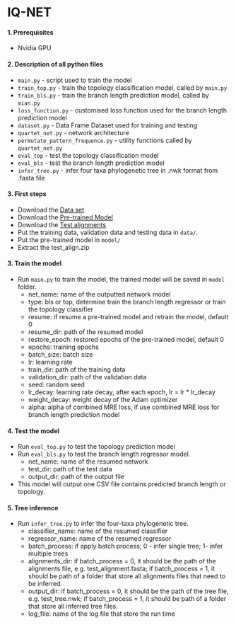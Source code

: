 # IQ-NET
#### 1. Prerequisites
- Nvidia GPU
#### 2. Description of all python files
- `main.py` - script used to train the model
- `train_top.py` - train the topology classification model, called by `main.py`
- `train_bls.py` - train the branch length prediction model, called by `mian.py`
- `loss_function.py` - customised loss function used for the branch length prediction model
- `dataset.py` - Data Frame Dataset used for training and testing
- `quartet_net.py` - network architecture
- `permutate_pattern_frequence.py` - utility functions called by `quartet_net.py`
- `eval_top` - test the topology classification model
- `eval_bls` - test the branch length prediction model
- `infer_tree.py` - infer four taxa phylogenetic tree in .nwk format from .fasta file
#### 3. First steps
- Download the [Data set](https://drive.google.com/file/d/1NmV3VpgdcaW8SQu3QHMDZR6WzJ4nSHqT/view?usp=sharing)
- Download the [Pre-trained Model](https://drive.google.com/file/d/11yfYPV7zuQKUclLUBxSytUFyQ2VJgqqv/view?usp=sharing)
- Download the [Test alignments](https://drive.google.com/file/d/16W6JBfJzFxfoJjaRXLBHMiraPV-Dx4Pq/view?usp=sharing)
- Put the training data, validation data and testing data in `data/`.
- Put the pre-trained model in `model/`
- Extract the test_align.zip

#### 3. Train the model
- Run `main.py` to train the model, the trained model will be saved in `model` folder.
  - net_name: name of the outputted network model
  - type: bls or top, determine train the branch length regressor or train the topology classifier
  - resume: if resume a pre-trained model and retrain the model, default 0
  - resume_dir: path of the resumed model
  - restore_epoch: restored epochs of the pre-trained model, default 0
  - epochs: training epochs
  - batch_size: batch size
  - lr: learning rate
  - train_dir: path of the training data
  - validation_dir: path of the validation data
  - seed: random seed
  - lr_decay: learning rate decay, after each epoch, lr = lr * lr_decay
  - weight_decay: weight decay of the Adam optimizer
  - alpha: alpha of combined MRE loss, if use combined MRE loss for branch length prediction model

#### 4. Test the model
- Run `eval_top.py` to test the topology prediction model
- Run `eval_bls.py` to test the branch length regressor model.
  - net_name: name of the resumed network
  - test_dir: path of the test data
  - output_dir: path of the output file
- This model will output one CSV file contains predicted branch length or topology.

#### 5. Tree inference
- Run `infer_tree.py` to infer the four-taxa phylogenetic tree.
  - classifier_name: name of the resumed classifier
  - regressor_name: name of the resumed regressor
  - batch_process: if apply batch process; 0 - infer single tree; 1- infer multiple trees
  - alignments_dir: if batch_process = 0, it should be the path of the alignments file, e.g. test_alignment.fasta; if batch_process = 1, it should be path of a folder that store all alignments files that need to be inferred. 
  - output_dir: if batch_process = 0, it should be the path of the tree file, e.g. test_tree.nwk; if batch_process = 1, it should be path of a folder that store all inferred tree files.
  - log_file: name of the log file that store the run time